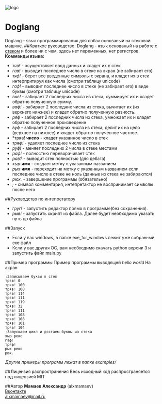 ![logo](https://pp.vk.me/c633117/v633117884/39c64/C8eZ4cBRAzU.jpg)
# Doglang
Doglang - язык программирования для собак основаный на стековой машине.
##Краткое руководство:
Doglang - язык основаный на работе с [стеком](https://ru.wikipedia.org/wiki/%D0%A1%D1%82%D0%B5%D0%BA) и более ни с чем, здесь нет переменных, нет регистров.
<br>**Комманды языка:**
* *тяв!* - осуществляет ввод данных и кладет их в стек
* *гав!* - выводит последнее число в стеке на экран (не забирает его)
* *тяф!* - берет все введенные символы с экрана, и кладет их в стек интерпритируя как числа (смотри таблицу unicode)
* *гаф!* - выводит последнее число в стеке (не забирает его) в виде буквы (смотри таблицу unicode) 
* *вов!* - забирает 2 последних числа из стека, суммирует их и кладет обратно полученную сумму.
* *ваф!* - забирает 2 последних числа из стека, вычитает их (из верхнего нижнее) и кладет обратно полученную разность.
* *ряф* -  забирает 2 последних числа из стека, умножает их и кладет обратно полученное произведение
* *вуф* - забирает 2 последних числа из стека, делит их на цело (верхнее на нижнее) и кладет обратно полученное частное.
* *тряв! **число** - кладет указанное число в стек
* *тряф!* - удаляет последнее число из стека
* *руф!* - меняет последних 2 числа в стеке местами
* *раф!* - полностью переворачивает стек
* *рав?* - выводит стек полностью (для дебага)
* *хыр* **имя** - создает метку с указанным названием
* *рых* **имя** - переходит на метку с указанным названием если последнее число в стеке не ноль (данные из стека не забираются)
* *рюх.* - завершение программы (обязательно)
* *;* - символ комментария, интепретактор не воспринимает символы после него

##Руководство по интепретатору
* *груг!* - запустить редактор прямо в программе(без сохранения).
* *рыв!* - запустить скрипт из файла. Далее будет необходимо указать путь до файла

##Запуск
* Если у вас windows, в папке exe_for_windows лежит уже собранный exe файл
* Ксли у вас другая ОС, вам необходимо скачать python версии 3 и запустить файл main.py

##Пример программы
Пример программы выводящей *hello world* На экран
```
;Записываем буквы в стек
тряв! 0
тряв! 100
тряв! 108
тряв! 114
тряв! 111
тряв! 119
тряв! 32
тряв! 111
тряв! 108
тряв! 108
тряв! 101
тряв! 104
;Запускаем цикл и достаем буквы из стека
хыр рекс
гаф!
тряф!
рых рекс
рюх.
```
*Другие примеры программ лежат в папке examples/*

##Лицензия распространения
Весь исходный код распространяется под лицензией MIT

##Автор
**Мамаев Александр** (alxmamaev)
<br>[Вконтакте](https://new.vk.com/alex__mamaev)
<br>alxmamaev@mail.ru 

